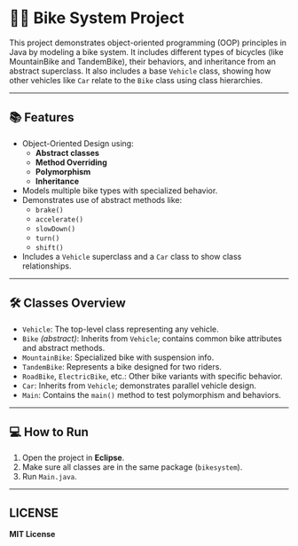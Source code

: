 # 🚴‍♂️ Bike System Project

This project demonstrates object-oriented programming (OOP) principles in Java by modeling a bike system. It includes different types of bicycles (like MountainBike and TandemBike), their behaviors, and inheritance from an abstract superclass. It also includes a base `Vehicle` class, showing how other vehicles like `Car` relate to the `Bike` class using class hierarchies.

---

## 📚 Features

- Object-Oriented Design using:
  - **Abstract classes**
  - **Method Overriding**
  - **Polymorphism**
  - **Inheritance**
- Models multiple bike types with specialized behavior.
- Demonstrates use of abstract methods like:
  - `brake()`
  - `accelerate()`
  - `slowDown()`
  - `turn()`
  - `shift()`
- Includes a `Vehicle` superclass and a `Car` class to show class relationships.

---

## 🛠 Classes Overview

- `Vehicle`: The top-level class representing any vehicle.
- `Bike` *(abstract)*: Inherits from `Vehicle`; contains common bike attributes and abstract methods.
- `MountainBike`: Specialized bike with suspension info.
- `TandemBike`: Represents a bike designed for two riders.
- `RoadBike`, `ElectricBike`, etc.: Other bike variants with specific behavior.
- `Car`: Inherits from `Vehicle`; demonstrates parallel vehicle design.
- `Main`: Contains the `main()` method to test polymorphism and behaviors.

---

## 💻 How to Run

1. Open the project in **Eclipse**.
2. Make sure all classes are in the same package (`bikesystem`).
3. Run `Main.java`.

---

## LICENSE
**MIT License**

